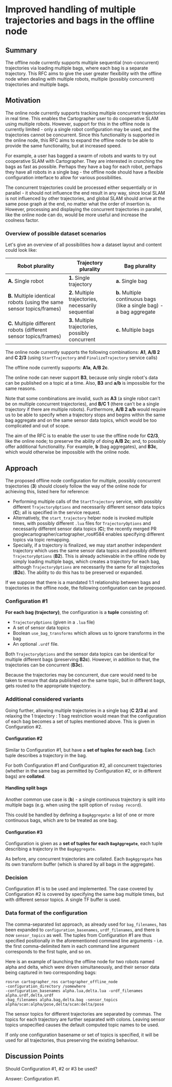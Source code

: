 # Improved handling of multiple trajectories and bags in the offline node

## Summary
[summary]: #summary

The offline node currently supports multiple sequential (non-concurrent) trajectories via loading multiple bags, where each bag is a separate trajectory.
This RFC aims to give the user greater flexibility with the offline node when dealing with multiple robots, multiple (possibly concurrent) trajectories and multiple bags.

## Motivation
[motivation]: #motivation

The online node currently supports tracking multiple concurrent trajectories in real time.
This enables the Cartographer user to do cooperative SLAM using multiple robots.
However, support for this in the offline node is currently limited - only a single robot configuration may be used, and the trajectories cannot be concurrent.
Since this functionality is supported in the online node, this RFC aims to expand the offline node to be able to provide the same functionality, but at increased speed. 

For example, a user has bagged a swarm of robots and wants to try out cooperative SLAM with Cartographer.
They are interested in crunching the bags as fast as possible.
Perhaps they have a bag for each robot, perhaps they have all robots in a single bag - the offline node should have a flexible configuration interface to allow for various possibilities.

The concurrent trajectories could be processed either sequentially or in parallel - it should not influence the end result in any way, since local SLAM is not influenced by other trajectories, and global SLAM should arrive at the same pose graph at the end, no matter what the order of insertion is.
However, processing and displaying the concurrent trajectories in parallel, like the online node can do, would be more useful and increase the coolness factor.


### Overview of possible dataset scenarios
Let's give an overview of all possibilities how a dataset layout and content could look like:

| Robot plurality                                                         | Trajectory plurality                                 | Bag plurality                                                          |
|-------------------------------------------------------------------------|------------------------------------------------------|------------------------------------------------------------------------|
| __A.__ Single robot                                                     | __1.__ Single trajectory                             | __a.__ Single bag                                                      |
| __B.__ Multiple identical robots  (using the same sensor topics/frames) | __2.__ Multiple trajectories, necessarily sequential | __b.__ Multiple continuous bags  (like a single bag) - a bag aggregate |
| __C.__ Multiple different robots  (different sensor topics/frames)      | __3.__ Multiple trajectories,  possibly concurrent   | __c.__ Multiple bags                                                   |

The online node currently supports the following combinations:
__A1__, __A/B 2__ and __C 2/3__ (using `StartTrajectory` and `FinalizeTrajectory` service calls)

The offline node currently supports: __A1a__, __A/B 2c__.

The online node can never support __B3__, because only single robot's data can be published on a topic at a time.
Also, __B3__ and __a/b__ is impossible for the same reasons.

Note that some combinations are invalid, such as __A3__ (a single robot can't be on multiple concurrent trajectories), and __B/C 1__ (there can't be a single trajectory if there are multiple robots).
Furthermore, __A/B 2 a/b__ would require us to be able to specify when a trajectory stops and begins within the same bag aggregate and on the same sensor data topics, which would be too complicated and out of scope.

The aim of the RFC is to enable the user to use the offline node for __C2/3__, like the online node; to preserve the ability of doing __A/B 2c__; and, to possibly offer additional functionality. For example, __b__ (bag aggregates), and __B3c__, which would otherwise be impossible with the online node.

## Approach
[approach]: #approach

The proposed offline node configuration for multiple, possibly concurrent trajectories (__3__) should closely follow the way of the online node for achieving this, listed here for reference:
  - Performing multiple calls of the `StartTrajectory` service, with possibly different `TrajectoryOptions` and necessarily different sensor data topics (__C__); all is specified in the service request.
  - Alternatively, the `start_trajectory` helper node is invoked multiple times, with possibly different `.lua` files for `TrajectoryOptions` and necessarily different sensor data topics (__C__); the recently merged PR googlecartographer/cartographer_ros#584 enables specifying different topics via topic remapping.
  - Specially, if a trajectory is finalized, we may start another independent trajectory which uses the same sensor data topics and possibly different `TrajectoryOptions` (__B2__).
  This is already achievable in the offline node by simply loading multiple bags, which creates a trajectory for each bag, although `TrajectoryOptions` are necessarily the same for all trajectories (__B2c__). 
  The ability to do this has to be preserved or expanded.

If we suppose that there is a mandated 1:1 relationship between bags and trajectories in the offline node, the following configuration can be proposed.

### Configuration #1

__For each bag (trajectory)__, the configuration is a __tuple__ consisting of:
  - `TrajectoryOptions` (given in a `.lua` file)
  - A set of sensor data topics
  - Boolean `use_bag_transforms` which allows us to ignore transforms in the bag
  - An optional `.urdf` file.

Both `TrajectoryOptions` and the sensor data topics can be identical for multiple different bags (preserving __B2c__). However, in addition to that, the trajectories can be concurrent (__B3c__).

Because the trajectories may be concurrent, due care would need to be taken to ensure that data published on the same topic, but in different bags, gets routed to the appropriate trajectory.

### Additional considered variants

Going further, allowing multiple trajectories in a single bag (__C 2/3 a__) and relaxing the 1 trajectory : 1 bag restriction would mean that the configuration of each bag becomes a set of tuples mentioned above.
This is given in Configuration #2.

#### Configuration #2

Similar to Configuration #1, but have a __set of tuples for each bag__.
Each tuple describes a trajectory in the bag.

For both Configuration #1 and Configuration #2, all concurrent trajectories (whether in the same bag as permitted by Configuration #2, or in different bags) are __collated__.

#### Handling split bags

Another common use case is (__b__) - a single continuous trajectory is split into multiple bags (e.g. when using the split option of `rosbag record`).

This could be handled by defining a `BagAggregate`: a list of one or more continuous bags, which are to be treated as one bag.

#### Configuration #3
Configuration is given as a __set of tuples for each `BagAggregate`__, each tuple describing a trajectory in the `BagAggregate`.

As before, any concurrent trajectories are collated.
Each `BagAggregate` has its own transform buffer (which is shared by all bags in the aggregate).

### Decision

Configuration #1 is to be used and implemented. The case covered by Configuration #2 is covered by specifying the same bag multiple times, but with different sensor topics. A single TF buffer is used.

### Data format of the configuration

The comma-separated list approach, as already used for `bag_filenames`, has been expanded to `configuration_basenames`, `urdf_filenames`, and there is now `sensor_topics` as well. The tuples from Configuration #1 are thus specified positionally in the aforementioned command line arguments - i.e. the first comma-delimited item in each command line argument corresponds to the first tuple, and so on.

Here is an example of launching the offline node for two robots named alpha and delta, which were driven simultaneously, and their sensor data being captured in two corresponding bags:
```
rosrun cartographer_ros cartographer_offline_node
-configuration_directory /somewhere
-configuration_basenames alpha.lua,delta.lua -urdf_filenames alpha.urdf,delta.urdf
-bag_filenames alpha.bag,delta.bag -sensor_topics alpha/scan:alpha/pose,delta/scan:delta/pose
```

The sensor topics for different trajectories are separated by commas. The topics for each trajectory are further separated with colons. Leaving sensor topics unspecified causes the default computed topic names to be used.

If only one configuration basename or set of topics is specified, it will be used for all trajectories, thus preserving the existing behaviour.

## Discussion Points
[discussion]: #discussion

Should Configuration #1, #2 or #3 be used?

Answer: Configuration #1.
